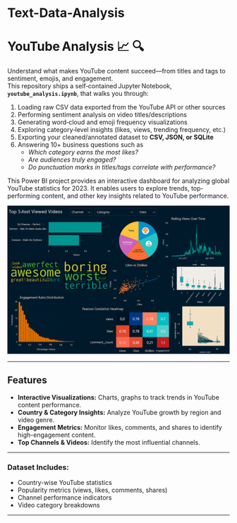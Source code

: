 # Text-Data-Analysis

# YouTube Analysis 📈 🔍

Understand what makes YouTube content succeed—​from titles and tags to sentiment, emojis, and engagement.  
This repository ships a self‑contained Jupyter Notebook, **`youtube_analysis.ipynb`**, that walks you through:

1. Loading raw CSV data exported from the YouTube API or other sources  
2. Performing sentiment analysis on video titles/descriptions  
3. Generating word‑cloud and emoji frequency visualizations  
4. Exploring category‑level insights (likes, views, trending frequency, etc.)  
5. Exporting your cleaned/annotated dataset to **CSV, JSON, or SQLite**  
6. Answering 10+ business questions such as  
   - *Which category earns the most likes?*  
   - *Are audiences truly engaged?*  
   - *Do punctuation marks in titles/tags correlate with performance?* 
   

  
 This Power BI project provides an interactive dashboard for analyzing global YouTube statistics for 2023. It enables users to explore trends, top-performing content, and other key insights related to YouTube performance. 
  
 ![Dashboard Screenshot](https://github.com/vishal3432/Text-Data-Analysis/blob/b008b4f743d93289818742aeb9dd235946df722c/Youtube%20_Analysis_Dashboard.png)
  
--- 
  
 ## Features 
  
 - **Interactive Visualizations:** Charts, graphs to track trends in YouTube content performance. 
 - **Country & Category Insights:** Analyze YouTube growth by region and video genre. 
 - **Engagement Metrics:** Monitor likes, comments, and shares to identify high-engagement content. 
 - **Top Channels & Videos:** Identify the most influential channels. 
  
 --- 

### Dataset Includes: 
  
 - Country-wise YouTube statistics 
 - Popularity metrics (views, likes, comments, shares) 
 - Channel performance indicators 
 - Video category breakdowns 
  
 --- 

  

